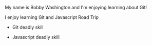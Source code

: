 My name is Bobby Washington and I'm enjoying learning about Git!

I enjoy learning Git and Javascript Road Trip

* Git deadly skill

* Javascript deadly skill
